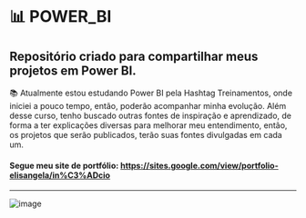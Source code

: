 # 📊 **POWER_BI** 



## Repositório criado para compartilhar meus projetos em **Power BI**.

📚 Atualmente estou estudando Power BI pela Hashtag Treinamentos, onde iniciei a pouco tempo, então, poderão acompanhar minha evolução.
Além desse curso, tenho buscado outras fontes de inspiração e aprendizado, de forma a ter explicações diversas para melhorar meu entendimento, então, os projetos que serão publicados, terão suas fontes divulgadas em cada um. 

#### Segue meu site de portfólio: https://sites.google.com/view/portfolio-elisangela/in%C3%ADcio




---- 

![image](https://user-images.githubusercontent.com/101905227/204414498-63416c5b-5c36-4c18-afc0-950fea41081c.png)
